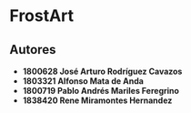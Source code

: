 # FrostArt
 ## Autores
 * **1800628 José Arturo Rodríguez Cavazos**
 * **1803321 Alfonso Mata de Anda**
 * **1800719 Pablo Andrés Mariles Feregrino**
 * **1838420 Rene Miramontes Hernandez**
 
	
	
	
